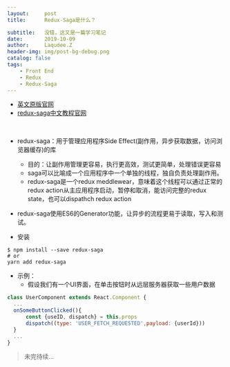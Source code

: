 ```yaml
---
layout:     post
title:      Redux-Saga是什么？

subtitle:   没错，这又是一篇学习笔记
date:       2019-10-09
author:     Laqudee.Z
header-img: img/post-bg-debug.png
catalog: false
tags:
    - Front End
    - Redux
    - Redux-Saga
---
```


- [英文原版官网](https://redux-saga.js.org)
- [redux-saga中文教程官网](https://redux-saga-in-chinese.org)
<br/>

- redux-saga：用于管理应用程序Side Effect(副作用，异步获取数据，访问浏览器缓存)的库
  - 目的：让副作用管理更容易，执行更高效，测试更简单，处理错误更容易
  - saga可以比喻成一个应用程序中一个单独的线程，独自负责处理副作用。
  - redux-saga是一个redux meddlewear，意味着这个线程可以通过正常的redux action从主应用程序启动，暂停和取消，能访问完整的redux state，也可以dispathch redux action

- redux-saga使用ES6的Generator功能，让异步的流程更易于读取，写入和测试。
  
- 安装 

```
$ npm install --save redux-saga
# or
yarn add redux-saga
```

- 示例：
  - 假设我们有一个UI界面，在单击按钮时从远层服务器获取一些用户数据
  
```js
class UserComponent extends React.Component {
  ...
  onSomeButtonClicked(){
      const {useID, dispatch} = this.props
      dispatch((type: 'USER_FETCH_REQUESTED',payload: {userId}))
  }  
  ...
}
```

> 未完待续...